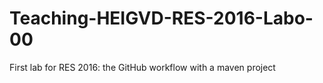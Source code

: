 # Teaching-HEIGVD-RES-2016-Labo-00
First lab for RES 2016: the GitHub workflow with a maven project
